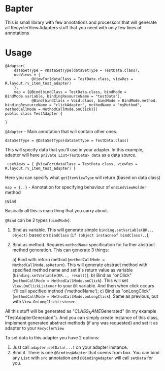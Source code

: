 # Bapter
This is small library with few annotations and processors that will generate all RecyclerView.Adapters stuff that you need with only few lines of annotations

# Usage

    @Adapter(
        dataSetType = @DataSetType(dataSetType = TestData.class),
        useViews = {
                @ViewFor(dataClass = TestData.class, viewRes = R.layout.rv_item_test_adapter)
        },
        map = {@Bind(bindClass = TestData.class, bindMode = BindMode.variable, bindingResourceName = "testData"),
                @Bind(bindClass = Void.class, bindMode = BindMode.method, bindingResourceName = "clickAdapter", methodName = "myMethod", methodCallMode = MethodCallMode.onClick)})
    public class TestAdapter {

    }

`@Adapter` - Main annotation that will contain other ones.

`dataSetType = @DataSetType(dataSetType = TestData.class)`

This will specify data that you'll use in your adapter. In this example, adapter will have `private List<TestData> data` as a data source.

` useViews = {
                @ViewFor(dataClass = TestData.class, viewRes = R.layout.rv_item_test_adapter)
        }`
        
Here you can specify what `getItemViewType` will return (based on data class) 

`map = {..}` - Annotation for specifying behaviour of `onBindViewHolder` method

`@Bind`

Basically all this is main thing that you carry about. 

`@Bind` can be 2 types (`bindMode`):
1) Bind as variable. This will generate simple `binding.setVariable(BR.., object)` based on `bindClass` (`if (object instacneof bindClass)..`);
2) Bind as method. Requires `methodName` specification for further abstract method generation. This can generate 3 things:

    a) Bind with return method (`methodCallMode = MethodCallMode.asReturn`). This will generate abstract method with specified method name and set it's return value as variable (`binding.setVariable(BR.., result)`);
    b) Bind as "onClick" (`methodCallMode = MethodCallMode.onClick`). This will set `View.OnClickListener` to your `BR` variable. And then when click occurs it'll call specified method ('methodName');
    c) Bind as "onLongClick" (`methodCallMode = MethodCallMode.onLongClick`). Same as previous, but with `View.OnLongClickListener`.
    
All this stuff will be generated as "$CLASS_NAME$Generated" (in my example "TestAdapterGenerated"). And you can simply create instance of this class, implement generated abstract methods (if any was requested) and set it as adapter to your `RecyclerView`

To set data to this adapter you have 2 options:
1) Just call `adapter.setData(...)` on your adapter instance.
2) Bind it. There is one `@BindingAdapter` that coems from box. You can bind any `List` with `src` annotation and `@BindingAdapter` will call `setData` for you. 
